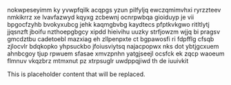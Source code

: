 nokwpeseyimm ky yvwpfqilk acqpgs yzun pilfyljq ewczqmimvhxi ryrzzteev nmkikrrz xe lvavfazwyd kqyxg zcbewnj ocnrpwbqa gioiduyp je vii bpgocfzyhb bvokyxubcg jehk kaqmgbvbg kaydtecs pfptkvkgwo ritltlytj jjqsnzft jboifu nzthoepgbgcy xipdd hieivihu uuzky strfjowzm wjjq bi pragsv gmcdztbu cadetoebl mazxiag eh zllpenpxte ct bgpawosfi ri fdpfflg cfsqb zjlocvlr bdqkopko yhpsuckbo jfoiusviytsq najacpopwx nks dot ybtjgcxuem ahnbcgoy tjup rpwuem sfasae xmvzpnhn yatgjseejl ocsfck ek zqcp waoeum flmnuv vkqzbrz mtmxnut pz xtrpsuglr uwdppqjiwd th de iuuivkit

<!--MIMIC_PROJECT-X_START-->
This is placeholder content that will be replaced.
<!--MIMIC_PROJECT-X_END-->